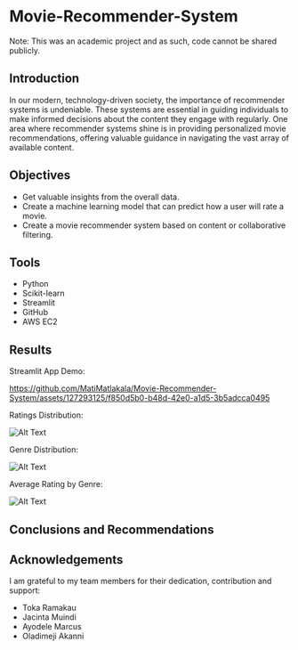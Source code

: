 # Movie-Recommender-System

Note: This was an academic project and as such, code cannot be shared publicly.

## Introduction
In our modern, technology-driven society, the importance of recommender systems is undeniable. These systems are essential in guiding individuals to make informed decisions about the content they engage with regularly. One area where recommender systems shine is in providing personalized movie recommendations, offering valuable guidance in navigating the vast array of available content.

## Objectives
- Get valuable insights from the overall data.
- Create a machine learning model that can predict how a user will rate a movie.
- Create a movie recommender system based on content or collaborative filtering.

## Tools
- Python
- Scikit-learn
- Streamlit
- GitHub
- AWS EC2

## Results

Streamlit App Demo:






https://github.com/MatiMatlakala/Movie-Recommender-System/assets/127293125/f850d5b0-b48d-42e0-a1d5-3b5adcca0495



Ratings Distribution:

![Alt Text](https://github.com/MatiMatlakala/learning_projects/blob/2b3b9de68c718fa85be2c58cf83f745a4a0d64f8/Recommender%20System/ratings-distribution.png)


Genre Distribution:

![Alt Text](https://github.com/MatiMatlakala/learning_projects/blob/2b3b9de68c718fa85be2c58cf83f745a4a0d64f8/Recommender%20System/genre-distribution.png)


Average Rating by Genre:

![Alt Text](https://github.com/MatiMatlakala/learning_projects/blob/2b3b9de68c718fa85be2c58cf83f745a4a0d64f8/Recommender%20System/avg_rating_by_genre.png)


## Conclusions and Recommendations


## Acknowledgements
I am grateful to my team members for their dedication, contribution and support:
- Toka Ramakau
- Jacinta Muindi
- Ayodele Marcus
- Oladimeji Akanni
